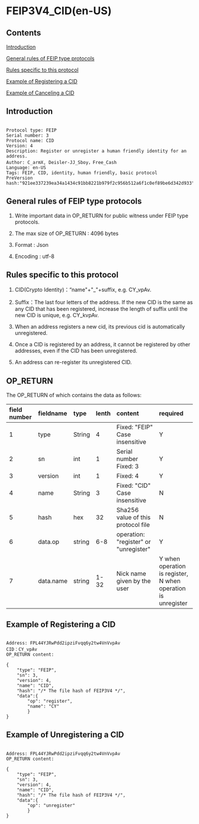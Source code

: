 # FEIP3V4_CID(en-US)

## Contents
[Introduction](#introduction)

[General rules of FEIP type protocols](#general-rules-of-feip-type-protocols)

[Rules specific to this protocol](#rules-specific-to-this-protocol)

[Example of Registering a CID](#example-of-registering-a-cid)

[Example of Canceling a CID](#example-of-canceling-a-cid)


## Introduction

```

Protocol type: FEIP
Serial number: 3
Protocol name: CID
Version: 4
Description: Register or unregister a human friendly identity for an address.
Author: C_armX, Deisler-JJ_Sboy，Free_Cash
Language: en-US
Tags: FEIP, CID, identity, human friendly, basic protocol
PreVersion hash:"921ee337239ea34a1434c91bb8221b979f2c956b512a6f1c0ef89be6d342d933"

```


## General rules of FEIP type protocols

1. Write important data in OP_RETURN for public witness under FEIP type protocols.

2. The max size of OP_RETURN : 4096 bytes

3. Format : Json

4. Encoding : utf-8

## Rules specific to this protocol

1. CID(Crypto Identity)：“name"+"_"+suffix, e.g. CY_vpAv.

2. Suffix：The last four letters of the address. If the new CID is the same as any CID that has been registered, increase the length of suffix until the new CID is unique, e.g. CY_kvpAv.

3. When an address registers a new cid, its previous cid is automatically unregistered.

4. Once a CID is registered by an address, it cannot be registered by other addresses, even if the CID has been unregistered.

5. An address can re-register its unregistered CID.


## OP_RETURN

The OP_RETURN of which contains the data as follows:

|field number|fieldname|type|lenth|content|required|
|:----|:----|:----|:----|:----|:----|
|1|type|String|4|Fixed: "FEIP"<br>Case insensitive|Y|
|2|sn|int|1|Serial number<br>Fixed: 3|Y|
|3|version|int|1|Fixed: 4|Y|
|4|name|String|3|Fixed: "CID"<br>Case insensitive|N|
|5|hash|hex|32|Sha256 value of this protocol file|N|
|6|data.op|string|6-8|operation: "register" or "unregister"|Y|
|7|data.name|string|1-32|Nick name given by the user|Y when operation is register,<br>N when operation is unregister|


## Example of Registering a CID
```

Address: FPL44YJRwPdd2ipziFvqq6y2tw4VnVvpAv
CID：CY_vpAv
OP_RETURN content:

{
    "type": "FEIP",
    "sn": 3,
    "version": 4,
    "name": "CID",
    "hash": "/* The file hash of FEIP3V4 */",
    "data":{
        "op": "register",
        "name": "CY"
        }
}

```

## Example of Unregistering a CID
```

Address: FPL44YJRwPdd2ipziFvqq6y2tw4VnVvpAv
OP_RETURN content:

{
    "type": "FEIP",
    "sn": 3,
    "version": 4,
    "name": "CID",
    "hash": "/* The file hash of FEIP3V4 */",
    "data":{
        "op": "unregister"
        }
}

```

